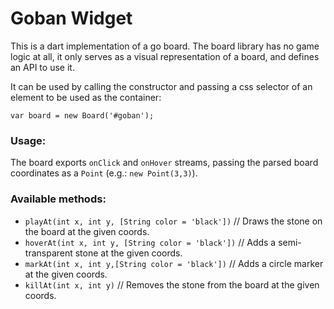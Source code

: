 # Goban Widget

This is a dart implementation of a go board.
The board library has no game logic at all,
it only serves as a visual representation of a board,
and defines an API to use it.

It can be used by calling the constructor and passing a css selector of
an element to be used as the container:

`var board = new Board('#goban');`

### Usage:

The board exports `onClick` and `onHover` streams, passing the
parsed board coordinates as a `Point` (e.g.: `new Point(3,3)`).

### Available methods:

* `playAt(int x, int y, [String color = 'black'])` // Draws the stone on the board at the given coords.
* `hoverAt(int x, int y, [String color = 'black'])` // Adds a semi-transparent stone at the given coords.
* `markAt(int x, int y,[String color = 'black'])` // Adds a circle marker at the given coords.
* `killAt(int x, int y)` // Removes the stone from the board at the given coords.
